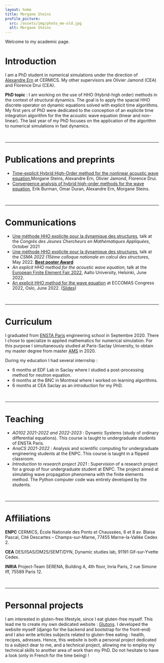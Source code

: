```yaml
---
layout: home
title: Morgane Steins
profile_picture:
  src: /assets/img/photo_me-old.jpg
  alt: Morgane Steins
---
```

Welcome to my academic page.


# Introduction
I am a PhD student in numerical simulations under the direction of [Alexandre Ern](http://cermics.enpc.fr/~ern/) at CERMICS. My other supervisors are Olivier Jamond (CEA) and Florence Drui (CEA).

**PhD topic** : I am working on the use of HHO (Hybrid-high order) methods in the context of structural dynamics. The goal is to apply the spacial HHO discrete operator on dynamic equations solved with explicit time algorithms.
My first yers of PhD were dedicated to the conception of an explicite time integration algorithm for the the acoustic wave equation (linear and non-linear).
The last year of my PhD focuses on the application of the algorithm to numerical simulations in fast dynamics.

&nbsp;

***
# Publications and preprints
- [Time-explicit Hybrid High-Order method for the nonlinear acoustic wave equation](https://hal.science/hal-03960273),Morgane Steins, Alexandre Ern, Olivier Jamond, Florence Drui.
- [Convergence analysis of hybrid high-order methods for the wave equation](https://hal.archives-ouvertes.fr/hal-02922720), Erik Burman, Omar Duran, Alexandre Ern, Morgane Steins.

&nbsp;

***
# Communications
- [Une méthode HHO explicite pour la dynamique des structures](https://cjc-ma2021.github.io/resumes/resume-morgane-steins.pdf), talk at the *Congrès des Jeunes Chercheurs en Mathématiques Appliquées*, October 2021
- [Une méthode HHO explicite pour la dynamique des structures](https://csma2022.sciencesconf.org/377744/document), talk at the *CSMA 2022 (15ème colloque nationale en calcul des structures*, May 2022. [**Best poster Award**](assets/poster_final.pdf)
- *An explicit HHO method for the acoustic wave equation*, talk at the [European Finite Element Fair 2022](http://math.aalto.fi/conferences/efef2022/index.html), Aalto University, Helsinki, June 2022.
- [An explicit HHO method for the wave equation](https://www.eccomas2022.org/admin/files/fileabstract/a386.pdf) at ECCOMAS Congress 2022, Oslo, June 2022. ([Slides](assets/STEINS_ECCOMAS.pdf))

&nbsp;

***
# Curriculum
I graduated from [ENSTA Paris](https://www.ensta-paristech.fr/) engineering school in Septembre 2020. There I chose to specialize in applied mathematics for numerical simulation. For this purpose I simultaneously studied at Paris-Saclay University, to obtain my master degree from master [AMS](https://www.universite-paris-saclay.fr/en/education/master/mathematics-and-applications/m2-analyse-modelisation-simulation) in 2020.

During my education I had several internship :
- 6 months at EDF Lab in Saclay where I studied a post-processing method for neutron equation.
- 6 months at the BNC in Montreal where I worked on learning algorithms.
- 6 months at CEA Saclay as an introduction for my PhD.

&nbsp;

***
# Teaching 
- *AO102 2021-2022 and 2022-2023* : Dynamic Systems (study of ordinary differential equations). This course is taught to undergraduate students of ENSTA Paris.
- *AnaCS 2021-2022* : Analysis and scientific computing for undergraduate engineering students at the ENPC. This course is taught in a flipped classroom.
- *Introduction to research project 2021* : Supervision of a research project for a group of four undergraduate student at ENPC. The project aimed at simulating wave propagation phenomena with the finite elements method. The Python computer code was entirely developed by the students.




&nbsp;

***
# Affiliations
**ENPC**
CERMICS, École Nationale des Ponts et Chaussées, 
6 et 8 av. Blaise Pascal, 
Cité Descartes – Champs-sur-Marne, 
77455 Marne-la-Vallée Cedex 2.


**CEA**
DES/ISAS/DM2S/SEMT/DYN, Dynamic studies lab, 91191 Gif-sur-Yvette Cedex.  




**INRIA**
Project-Team SERENA, Building A, 4th floor, Inria Paris, 2 rue Simone Iff, 75589 Paris 12.


&nbsp;

***
# Personnal projects
I am interested in gluten-free lifestyle, since I eat gluten-free myself. This lead me to create my own dedicated website : [Glutons](https://glutons.fr/). I developed the website myself (django for the backend and bootstrap for the front-end) and I also write articles subjects related to gluten-free eating : health, recipes, adresses. Hence, this website is both a personal project dedicated to a subject dear to me, and a technical project, allowing me to employ my technical skills to another area of work than my PhD. Do not hesitate to have a look (only in French for the time being) !